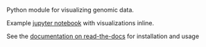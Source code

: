 Python module for visualizing genomic data.

Example [jupyter notebook](http://nbviewer.jupyter.org/github/nspies/genomeview/blob/master/examples/bams.ipynb) with visualizations inline.

See the [documentation on read-the-docs](http://genomeview.readthedocs.io/en/latest/index.html) for installation and usage
